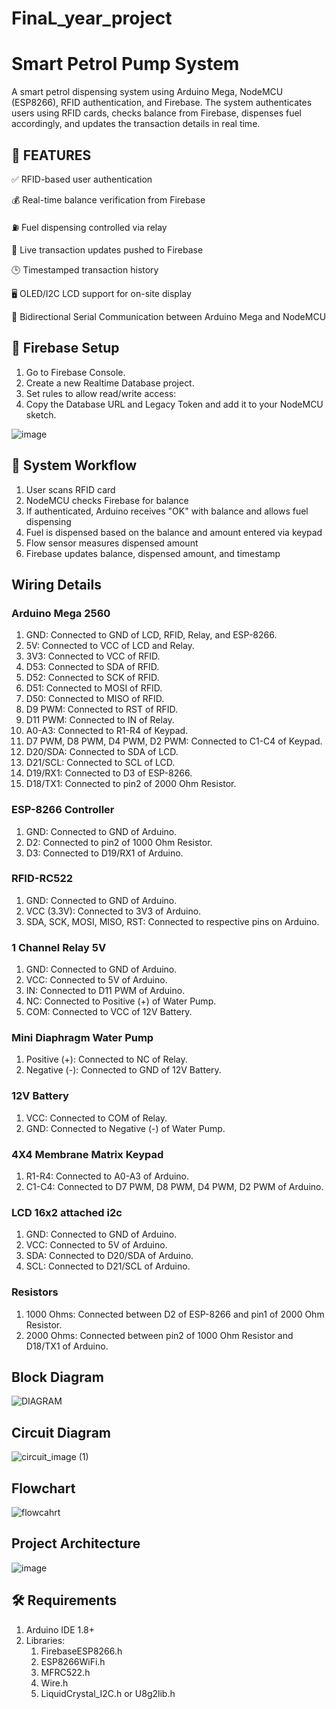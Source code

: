 # FinaL_year_project
# Smart Petrol Pump System
A smart petrol dispensing system using Arduino Mega, NodeMCU (ESP8266), RFID authentication, and Firebase. The system authenticates users using RFID cards, checks balance from Firebase, dispenses fuel accordingly, and updates the transaction details in real time.
## 📌 FEATURES
✅ RFID-based user authentication

💰 Real-time balance verification from Firebase

⛽ Fuel dispensing controlled via relay 

🔁 Live transaction updates pushed to Firebase

🕒 Timestamped transaction history

🖥️ OLED/I2C LCD support for on-site display

🔁 Bidirectional Serial Communication between Arduino Mega and NodeMCU
## 📲 Firebase Setup
1. Go to Firebase Console.
2. Create a new Realtime Database project.
3. Set rules to allow read/write access:
4. Copy the Database URL and Legacy Token and add it to your NodeMCU sketch.

![image](https://github.com/user-attachments/assets/79391657-0afa-44d6-9ab9-d4a39a5ddfa4)

## 🧠 System Workflow
1. User scans RFID card
2. NodeMCU checks Firebase for balance
3. If authenticated, Arduino receives "OK" with balance and allows fuel dispensing
4. Fuel is dispensed based on the balance and amount entered via keypad
5. Flow sensor measures dispensed amount
6. Firebase updates balance, dispensed amount, and timestamp


## Wiring Details
### Arduino Mega 2560
1. GND: Connected to GND of LCD, RFID, Relay, and ESP-8266.
2. 5V: Connected to VCC of LCD and Relay.
3. 3V3: Connected to VCC of RFID.
4. D53: Connected to SDA of RFID.
5. D52: Connected to SCK of RFID.
6. D51: Connected to MOSI of RFID.
7. D50: Connected to MISO of RFID.
8. D9 PWM: Connected to RST of RFID.
9. D11 PWM: Connected to IN of Relay.
10. A0-A3: Connected to R1-R4 of Keypad.
11. D7 PWM, D8 PWM, D4 PWM, D2 PWM: Connected to C1-C4 of Keypad.
12. D20/SDA: Connected to SDA of LCD.
13. D21/SCL: Connected to SCL of LCD.
14. D19/RX1: Connected to D3 of ESP-8266.
15. D18/TX1: Connected to pin2 of 2000 Ohm Resistor.
### ESP-8266 Controller
1. GND: Connected to GND of Arduino.
2. D2: Connected to pin2 of 1000 Ohm Resistor.
3. D3: Connected to D19/RX1 of Arduino.
### RFID-RC522
1. GND: Connected to GND of Arduino.
2. VCC (3.3V): Connected to 3V3 of Arduino.
3. SDA, SCK, MOSI, MISO, RST: Connected to respective pins on Arduino.
### 1 Channel Relay 5V
1. GND: Connected to GND of Arduino.
2. VCC: Connected to 5V of Arduino.
3. IN: Connected to D11 PWM of Arduino.
4. NC: Connected to Positive (+) of Water Pump.
5. COM: Connected to VCC of 12V Battery.
### Mini Diaphragm Water Pump
1. Positive (+): Connected to NC of Relay.
2. Negative (-): Connected to GND of 12V Battery.
### 12V Battery
1. VCC: Connected to COM of Relay.
2. GND: Connected to Negative (-) of Water Pump.
### 4X4 Membrane Matrix Keypad
1. R1-R4: Connected to A0-A3 of Arduino.
2. C1-C4: Connected to D7 PWM, D8 PWM, D4 PWM, D2 PWM of Arduino.
### LCD 16x2 attached i2c
1. GND: Connected to GND of Arduino.
2. VCC: Connected to 5V of Arduino.
3. SDA: Connected to D20/SDA of Arduino.
4. SCL: Connected to D21/SCL of Arduino.
### Resistors
1. 1000 Ohms: Connected between D2 of ESP-8266 and pin1 of 2000 Ohm Resistor.
2. 2000 Ohms: Connected between pin2 of 1000 Ohm Resistor and D18/TX1 of Arduino.
## Block Diagram
![DIAGRAM](https://github.com/user-attachments/assets/e089e80a-5879-41f7-8812-7657ee983df8)

## Circuit Diagram
![circuit_image (1)](https://github.com/user-attachments/assets/b86166c6-c3c1-4297-bece-cfec2d244672)
## Flowchart
![flowcahrt](https://github.com/user-attachments/assets/9a67e609-d545-4794-86b7-9c0d4a663246)
## Project Architecture
![image](https://github.com/user-attachments/assets/f27ebb89-6721-49eb-afe8-ff2c2a351c78)


## 🛠️ Requirements
1. Arduino IDE 1.8+
2. Libraries:
   1. FirebaseESP8266.h
   2. ESP8266WiFi.h
   3. MFRC522.h
   4. Wire.h
   5. LiquidCrystal_I2C.h or U8g2lib.h
